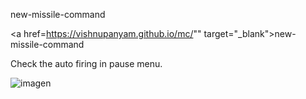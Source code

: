 new-missile-command


<a href=https://vishnupanyam.github.io/mc/"" target="_blank">new-missile-command</a>

Check the auto firing in pause menu.

![imagen](https://user-images.githubusercontent.com/961911/110108706-cbaea780-7dac-11eb-9feb-7edbfd19af5e.png)



